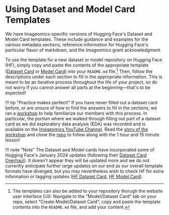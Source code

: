 # Using Dataset and Model Card Templates

We have Imageomics-specific versions of Hugging Face's Dataset and Model Card templates. These include guidance and examples for the various metadata sections, reference information for Hugging Face's particular flavor of markdown, and the Imageomics grant acknowledgment. 

To use the template for a new dataset or model repository on Hugging Face (HF), simply copy and paste the contents of the appropriate template ([Dataset Card](HF_DatasetCard_Template_mkdocs.md) or [Model Card](HF_ModelCard_Template_mkdocs.md)) into your `README.md` file.[^1] 
Then, follow the descriptions under each section to fill in the appropriate information. This is meant to be an iterative process throughout the life of your project, so do not worry if you cannot answer all parts at the beginning&mdash;that's to be expected!
[^1]: The templates can also be added to your repository thorugh the website user interface (UI): Navigate to the "Model/Dataset Card" tab on your repo, select "Create Model/Dataset Card", copy and paste the template contents into the `README.md` file, and add your content.


!!! tip "Practice makes perfect!"
    If you have never filled out a dataset card before, or are unsure of how to find the answers to fill in the sections, we ran a [workshop](https://github.com/Imageomics/data-workshop-AH-2024) to help familiarize our members with this process. In particular, the portion where we walked through filling out part of a dataset card as we did exploratory data analysis (EDA) was recorded and is available on the [Imageomics YouTube Channel](https://www.youtube.com/@ImageomicsInstitute/videos). Read the [story of the workshop](https://github.com/Imageomics/data-workshop-AH-2024/tree/video-url?tab=readme-ov-file#story-of-the-workshop) and clone the [repo](https://github.com/Imageomics/data-workshop-AH-2024) to follow along with the 1 hour and 15 minute lesson!

!!! note "Note"
    The Dataset and Model cards have incorporated some of Hugging Face's January 2024 updates (following their [Dataset Card Overhaul](https://github.com/huggingface/huggingface_hub/commit/6dd7ee829bd1b1216663a9993c1943c29b64690a)). It doesn't appear they will be updated more and we do not currently anticipate further large updates on our end as our overall template formats have diverged, but you may nevertheless wish to check HF for extra information or tagging updates ([HF Dataset Card](https://github.com/huggingface/huggingface_hub/blob/main/src/huggingface_hub/templates/datasetcard_template.md), [HF Model Card](https://github.com/huggingface/huggingface_hub/blob/main/src/huggingface_hub/templates/modelcard_template.md)).

